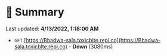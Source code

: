 # 📖 Summary
Last updated: **4/13/2022, 1:18:00 AM**

- `GET` [https://Bhadwa-sala.toxicblte.repl.co](https://Bhadwa-sala.toxicblte.repl.co) - **Down** (3080ms)
